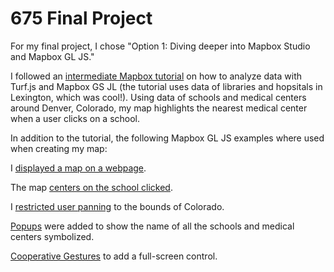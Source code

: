 # 675 Final Project

For my final project, I chose "Option 1: Diving deeper into Mapbox Studio and Mapbox GL JS."

I followed an [intermediate Mapbox tutorial](https://docs.mapbox.com/help/tutorials/analysis-with-turf/) on how to analyze data with Turf.js and Mapbox GS JL (the tutorial uses data of libraries and hopsitals in Lexington, which was cool!). Using data of schools and medical centers around Denver, Colorado, my map highlights the nearest medical center when a user clicks on a school. 

In addition to the tutorial, the following Mapbox GL JS examples where used when creating my map:

I [displayed a map on a webpage](https://docs.mapbox.com/mapbox-gl-js/example/simple-map/).

The map [centers on the school clicked](https://docs.mapbox.com/mapbox-gl-js/example/center-on-feature/).

I [restricted user panning](https://docs.mapbox.com/mapbox-gl-js/example/restrict-bounds/) to the bounds of Colorado.

[Popups](https://docs.mapbox.com/mapbox-gl-js/example/popup/) were added to show the name of all the schools and medical centers symbolized.

[Cooperative Gestures](https://docs.mapbox.com/mapbox-gl-js/example/cooperative-gestures/) to add a full-screen control.

